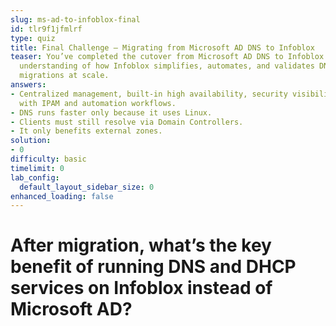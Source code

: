 ```yaml
---
slug: ms-ad-to-infoblox-final
id: tlr9f1jfmlrf
type: quiz
title: Final Challenge – Migrating from Microsoft AD DNS to Infoblox
teaser: You’ve completed the cutover from Microsoft AD DNS to Infoblox. Now test your
  understanding of how Infoblox simplifies, automates, and validates DNS and DHCP
  migrations at scale.
answers:
- Centralized management, built-in high availability, security visibility, and integration
  with IPAM and automation workflows.
- DNS runs faster only because it uses Linux.
- Clients must still resolve via Domain Controllers.
- It only benefits external zones.
solution:
- 0
difficulty: basic
timelimit: 0
lab_config:
  default_layout_sidebar_size: 0
enhanced_loading: false
---
```

# After migration, what’s the key benefit of running DNS and DHCP services on Infoblox instead of Microsoft AD?
